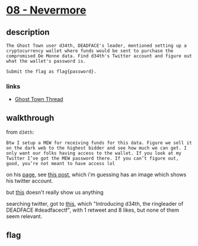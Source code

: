 # [08 - Nevermore](https://deadface.ctfd.io/challenges#Nevermore-23)

## description
```
The Ghost Town user d34th, DEADFACE's leader, mentioned setting up a cryptocurrency wallet where funds would be sent to purchase the compromised De Monne data. Find d34th's Twitter account and figure out what the wallet's password is.

Submit the flag as flag{password}.
```

### links

  * [Ghost Town Thread](https://ghosttown.deadface.io/t/we-caught-their-attention/72/4)

## walkthrough

from `d34th`:

```
Btw I setup a MEW for receiving funds for this data. Figure we sell it on the dark web to the highest bidder and see how much we can get. I only want our folks having access to the wallet. If you look at my Twitter I’ve got the MEW password there. If you can’t figure out, good, you’re not meant to have access lol
```

on his [page](https://ghosttown.deadface.io/u/d34th/summary), see [this post](https://ghosttown.deadface.io/t/show-me-your-desks/57/6), which i'm guessing has an image which shows his twitter account.

but [this](https://cyberhacktics.sfo2.digitaloceanspaces.com/DEADFACECTF2021/images/2021-08-01%2020_06_37-desk-pics.png) doesn't really show us anything

searching twitter, got to [this](https://twitter.com/CHacktics/status/1409307234509676546), which "Introducing d34th, the ringleader of DEADFACE #deadfacectf", with 1 retweet and 8 likes, but none of them seem relevant.

## flag
```
```
